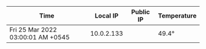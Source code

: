 | Time     | Local IP | Public IP | Temperature |
| ----------- | ----------- | ----------- | ----------- |
| Fri 25 Mar 2022 03:00:01 AM +0545      | 10.0.2.133     |   | 49.4° |
